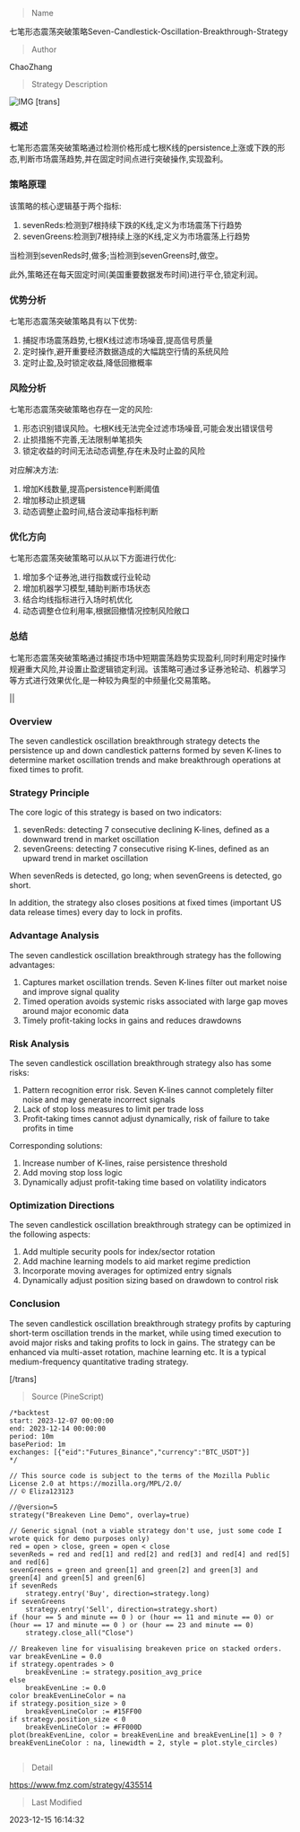 
> Name

七笔形态震荡突破策略Seven-Candlestick-Oscillation-Breakthrough-Strategy

> Author

ChaoZhang

> Strategy Description

![IMG](https://www.fmz.com/upload/asset/14b50815ac56c1445d3.png)
 [trans]

### 概述

七笔形态震荡突破策略通过检测价格形成七根K线的persistence上涨或下跌的形态,判断市场震荡趋势,并在固定时间点进行突破操作,实现盈利。

### 策略原理

该策略的核心逻辑基于两个指标:

1. sevenReds:检测到7根持续下跌的K线,定义为市场震荡下行趋势
2. sevenGreens:检测到7根持续上涨的K线,定义为市场震荡上行趋势

当检测到sevenReds时,做多;当检测到sevenGreens时,做空。

此外,策略还在每天固定时间(美国重要数据发布时间)进行平仓,锁定利润。

### 优势分析

七笔形态震荡突破策略具有以下优势:

1. 捕捉市场震荡趋势,七根K线过滤市场噪音,提高信号质量
2. 定时操作,避开重要经济数据造成的大幅跳空行情的系统风险
3. 定时止盈,及时锁定收益,降低回撤概率

### 风险分析

七笔形态震荡突破策略也存在一定的风险:

1. 形态识别错误风险。七根K线无法完全过滤市场噪音,可能会发出错误信号
2. 止损措施不完善,无法限制单笔损失
3. 锁定收益的时间无法动态调整,存在未及时止盈的风险

对应解决方法:

1. 增加K线数量,提高persistence判断阈值
2. 增加移动止损逻辑
3. 动态调整止盈时间,结合波动率指标判断

### 优化方向  

七笔形态震荡突破策略可以从以下方面进行优化:

1. 增加多个证券池,进行指数或行业轮动
2. 增加机器学习模型,辅助判断市场状态
3. 结合均线指标进行入场时机优化 
4. 动态调整仓位利用率,根据回撤情况控制风险敞口

### 总结

七笔形态震荡突破策略通过捕捉市场中短期震荡趋势实现盈利,同时利用定时操作规避重大风险,并设置止盈逻辑锁定利润。该策略可通过多证券池轮动、机器学习等方式进行效果优化,是一种较为典型的中频量化交易策略。

||

### Overview

The seven candlestick oscillation breakthrough strategy detects the persistence up and down candlestick patterns formed by seven K-lines to determine market oscillation trends and make breakthrough operations at fixed times to profit.

### Strategy Principle  

The core logic of this strategy is based on two indicators:

1. sevenReds: detecting 7 consecutive declining K-lines, defined as a downward trend in market oscillation
2. sevenGreens: detecting 7 consecutive rising K-lines, defined as an upward trend in market oscillation

When sevenReds is detected, go long; when sevenGreens is detected, go short.

In addition, the strategy also closes positions at fixed times (important US data release times) every day to lock in profits.

### Advantage Analysis

The seven candlestick oscillation breakthrough strategy has the following advantages:

1. Captures market oscillation trends. Seven K-lines filter out market noise and improve signal quality
2. Timed operation avoids systemic risks associated with large gap moves around major economic data  
3. Timely profit-taking locks in gains and reduces drawdowns

### Risk Analysis  

The seven candlestick oscillation breakthrough strategy also has some risks:

1. Pattern recognition error risk. Seven K-lines cannot completely filter noise and may generate incorrect signals
2. Lack of stop loss measures to limit per trade loss
3. Profit-taking times cannot adjust dynamically, risk of failure to take profits in time

Corresponding solutions:

1. Increase number of K-lines, raise persistence threshold 
2. Add moving stop loss logic
3. Dynamically adjust profit-taking time based on volatility indicators  

### Optimization Directions

The seven candlestick oscillation breakthrough strategy can be optimized in the following aspects:

1. Add multiple security pools for index/sector rotation
2. Add machine learning models to aid market regime prediction
3. Incorporate moving averages for optimized entry signals
4. Dynamically adjust position sizing based on drawdown to control risk

### Conclusion

The seven candlestick oscillation breakthrough strategy profits by capturing short-term oscillation trends in the market, while using timed execution to avoid major risks and taking profits to lock in gains. The strategy can be enhanced via multi-asset rotation, machine learning etc. It is a typical medium-frequency quantitative trading strategy.

[/trans]



> Source (PineScript)

``` pinescript
/*backtest
start: 2023-12-07 00:00:00
end: 2023-12-14 00:00:00
period: 10m
basePeriod: 1m
exchanges: [{"eid":"Futures_Binance","currency":"BTC_USDT"}]
*/

// This source code is subject to the terms of the Mozilla Public License 2.0 at https://mozilla.org/MPL/2.0/
// © Eliza123123

//@version=5
strategy("Breakeven Line Demo", overlay=true)

// Generic signal (not a viable strategy don't use, just some code I wrote quick for demo purposes only)
red = open > close, green = open < close
sevenReds = red and red[1] and red[2] and red[3] and red[4] and red[5] and red[6]
sevenGreens = green and green[1] and green[2] and green[3] and green[4] and green[5] and green[6]
if sevenReds
    strategy.entry('Buy', direction=strategy.long)
if sevenGreens
    strategy.entry('Sell', direction=strategy.short)
if (hour == 5 and minute == 0 ) or (hour == 11 and minute == 0) or (hour == 17 and minute == 0 ) or (hour == 23 and minute == 0) 
    strategy.close_all("Close")

// Breakeven line for visualising breakeven price on stacked orders.  
var breakEvenLine = 0.0
if strategy.opentrades > 0 
    breakEvenLine := strategy.position_avg_price
else
    breakEvenLine := 0.0
color breakEvenLineColor = na
if strategy.position_size > 0
    breakEvenLineColor := #15FF00
if strategy.position_size < 0
    breakEvenLineColor := #FF000D
plot(breakEvenLine, color = breakEvenLine and breakEvenLine[1] > 0 ? breakEvenLineColor : na, linewidth = 2, style = plot.style_circles)


```

> Detail

https://www.fmz.com/strategy/435514

> Last Modified

2023-12-15 16:14:32
